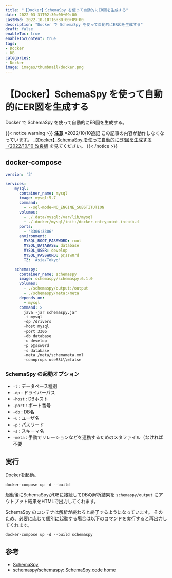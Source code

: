 ```yaml
---
title: "【Docker】SchemaSpy を使って自動的にER図を生成する"
date: 2022-03-31T02:30:00+09:00
LastMod: 2022-10-10T16:30:00+09:00
description: "Docker で SchemaSpy を使って自動的にER図を生成する"
draft: false
enableToc: true
enableTocContent: true
tags: 
- Docker
- DB
categories: 
- Docker
image: images/thumbnail/docker.png
---
```


# 【Docker】SchemaSpy を使って自動的にER図を生成する
Docker で SchemaSpy を使って自動的にER図を生成する。

{{< notice warning >}}
**注意**
※2022/10/10追記
この記事の内容が動作しなくなっています。
<a href="/docker-schemaspy-improved/" target="_blank" rel="nofollow noopener">【Docker】SchemaSpy を使って自動的にER図を生成する（2022/10/10 改良版</a> を見てください。
{{< /notice >}}

## docker-compose
```yml:docker-compose.yml
version: '3'

services: 
    mysql:
      container_name: mysql
      image: mysql:5.7
      command:
        - --sql-mode=NO_ENGINE_SUBSTITUTION
      volumes:
        - ./.data/mysql:/var/lib/mysql
        - ./.docker/mysql/init:/docker-entrypoint-initdb.d
      ports:
        - "3306:3306"
      environment:
        MYSQL_ROOT_PASSWORD: root
        MYSQL_DATABASE: database
        MYSQL_USER: develop
        MYSQL_PASSWORD: p@ssw0rd
        TZ: 'Asia/Tokyo'

    schemaspy:
      container_name: schemaspy
      image: schemaspy/schemaspy:6.1.0
      volumes:
        - ./schemaspy/output:/output
        - ./schemaspy/meta:/meta
      depends_on:
        - mysql
      command: >
        java -jar schemaspy.jar
        -t mysql
        -dp /drivers
        -host mysql
        -port 3306
        -db database
        -u develop
        -p p@ssw0rd
        -s database
        -meta /meta/schemameta.xml
        -connprops useSSL\\=false
```

### SchemaSpy の起動オプション
* `-t` : データベース種別
* `-dp` : ドライバーパス
* `-host` : DBホスト
* `-port` : ポート番号
* `-db` : DB名
* `-u` : ユーザ名
* `-p` : パスワード
* `-s` : スキーマ名
* `-meta` : 手動でリレーションなどを連携するためのメタファイル（なければ不要

## 実行
Dockerを起動。
```
docker-compose up -d --build
```

起動後にSchemaSpyがDBに接続してDBの解析結果を `schemaspy/output` にアウトプット結果をHTMLで出力してくれます。

SchemaSpy のコンテナは解析が終わると終了するようになっています。
そのため、必要に応じて個別に起動する場合は以下のコマンドを実行すると再出力してくれます。
```
docker-compose up -d --build schemaspy
```

## 参考
* <a href="https://schemaspy.readthedocs.io/en/latest/index.html" target="_blank" rel="nofollow noopener">SchemaSpy</a>
* <a href="https://github.com/schemaspy/schemaspy" target="_blank" rel="nofollow noopener">schemaspy/schemaspy: SchemaSpy code home</a>
